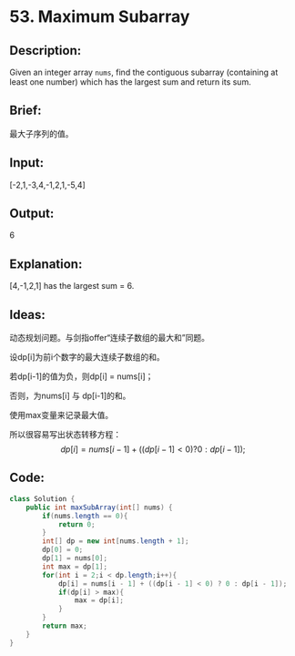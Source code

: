 # 53. Maximum Subarray

## Description:

Given an integer array `nums`, find the contiguous subarray (containing at least one number) which has the largest sum and return its sum.

## Brief:

最大子序列的值。

## Input:

[-2,1,-3,4,-1,2,1,-5,4]

## Output:

6

## Explanation:

[4,-1,2,1] has the largest sum = 6.

## Ideas:

动态规划问题。与剑指offer“连续子数组的最大和”同题。

设dp[i]为前i个数字的最大连续子数组的和。

若dp[i-1]的值为负，则dp[i] = nums[i]；

否则，为nums[i] 与 dp[i-1]的和。

使用max变量来记录最大值。

所以很容易写出状态转移方程：
$$
dp[i] = nums[i - 1] + ((dp[i - 1] < 0) ? 0 : dp[i - 1]);
$$

## Code:

```java
class Solution {
    public int maxSubArray(int[] nums) {
        if(nums.length == 0){
            return 0;
        }
        int[] dp = new int[nums.length + 1];
        dp[0] = 0;
        dp[1] = nums[0];
        int max = dp[1];
        for(int i = 2;i < dp.length;i++){
            dp[i] = nums[i - 1] + ((dp[i - 1] < 0) ? 0 : dp[i - 1]);
            if(dp[i] > max){
                max = dp[i];
            }
        }
        return max;
    }
}
```

